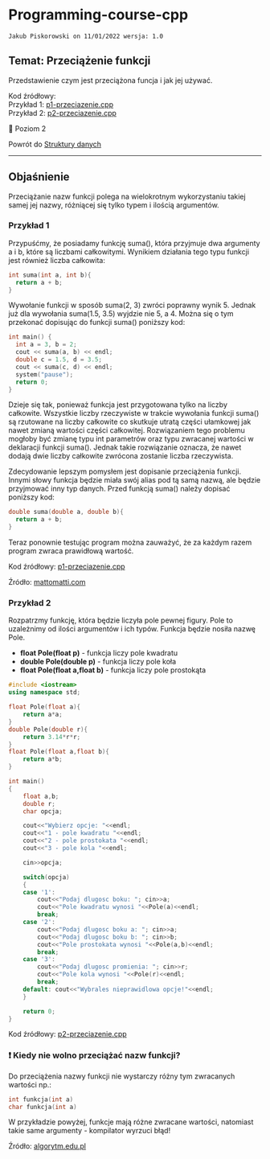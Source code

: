 # Programming-course-cpp

`Jakub Piskorowski on 11/01/2022 wersja: 1.0`

## Temat: Przeciążenie funkcji

Przedstawienie czym jest przeciążona funcja i jak jej używać.

Kod źródłowy: \
Przykład 1: [p1-przeciazenie.cpp](p1-przeciazenie.cpp) \
Przykład 2: [p2-przeciazenie.cpp](p2-przeciazenie.cpp)

&#x1F4D7; Poziom 2 

Powrót do [Struktury danych](/1-programowanie-strukturalne/1-3-struktury-danych/README.md)

---

## Objaśnienie

Przeciążanie nazw funkcji polega na wielokrotnym wykorzystaniu takiej samej jej nazwy, różniącej się tylko typem i ilością argumentów.

### Przykład 1

Przypuśćmy, że posiadamy funkcję suma(), która przyjmuje dwa argumenty a i b, które są liczbami całkowitymi. Wynikiem działania tego typu funkcji jest również liczba całkowita:

```cpp
int suma(int a, int b){
  return a + b;
}
```

Wywołanie funkcji w sposób suma(2, 3) zwróci poprawny wynik 5. Jednak już dla wywołania suma(1.5, 3.5) wyjdzie nie 5, a 4. Można się o tym przekonać dopisując do funkcji suma() poniższy kod:

```cpp
int main() {
  int a = 3, b = 2;
  cout << suma(a, b) << endl;
  double c = 1.5, d = 3.5;
  cout << suma(c, d) << endl;
  system("pause");
  return 0;
}
```

Dzieje się tak, ponieważ funkcja jest przygotowana tylko na liczby całkowite. Wszystkie liczby rzeczywiste w trakcie wywołania funkcji suma() są rzutowane na liczby całkowite co skutkuje utratą części ułamkowej jak nawet zmianą wartości części całkowitej. Rozwiązaniem tego problemu mogłoby być zmianę typu int parametrów oraz typu zwracanej wartości w deklaracji funkcji suma(). Jednak takie rozwiązanie oznacza, że nawet dodają dwie liczby całkowite zwrócona zostanie liczba rzeczywista.

Zdecydowanie lepszym pomysłem jest dopisanie przeciążenia funkcji. Innymi słowy funkcja będzie miała swój alias pod tą samą nazwą, ale będzie przyjmować inny typ danych. Przed funkcją suma() należy dopisać poniższy kod:

```cpp
double suma(double a, double b){
  return a + b;
}
```

Teraz ponownie testując program można zauważyć, że za każdym razem program zwraca prawidłową wartość.

Kod źródłowy: [p1-przeciazenie.cpp](p1-przeciazenie.cpp)

Źródło: [mattomatti.com](https://mattomatti.com/pl/cp11)

### Przykład 2

Rozpatrzmy funkcję, która będzie liczyła pole pewnej figury. Pole to uzależnimy od ilości argumentów i ich typów. Funkcja będzie nosiła nazwę Pole.

- **float Pole(float p)** - funkcja liczy pole kwadratu
- **double Pole(double p)** - funkcja liczy pole koła
- **float Pole(float a,float b)** - funkcja liczy pole prostokąta

```cpp
#include <iostream>
using namespace std;

float Pole(float a){
    return a*a;
}
double Pole(double r){
    return 3.14*r*r;
}
float Pole(float a,float b){
    return a*b;
}

int main()
{
    float a,b;
    double r;
    char opcja;

    cout<<"Wybierz opcje: "<<endl;
    cout<<"1 - pole kwadratu "<<endl;
    cout<<"2 - pole prostokata "<<endl;
    cout<<"3 - pole kola "<<endl;

    cin>>opcja;

    switch(opcja)
    {
    case '1':
        cout<<"Podaj dlugosc boku: "; cin>>a;
        cout<<"Pole kwadratu wynosi "<<Pole(a)<<endl;
        break;
    case '2':
        cout<<"Podaj dlugosc boku a: "; cin>>a;
        cout<<"Podaj dlugosc boku b: "; cin>>b;
        cout<<"Pole prostokata wynosi "<<Pole(a,b)<<endl;
        break;
    case '3':
        cout<<"Podaj dlugosc promienia: "; cin>>r;
        cout<<"Pole kola wynosi "<<Pole(r)<<endl;
        break;
    default: cout<<"Wybrales nieprawidlowa opcje!"<<endl;
    }

    return 0;
}
```

Kod źródłowy: [p2-przeciazenie.cpp](p2-przeciazenie.cpp)

### :exclamation: Kiedy nie wolno przeciążać nazw funkcji?

Do przeciążenia nazwy funkcji nie wystarczy  różny tym zwracanych wartości np.:

```cpp
int funkcja(int a)
char funkcja(int a)
```

W przykładzie powyżej, funkcje mają różne zwracane wartości, natomiast takie same argumenty - kompilator wyrzuci błąd!

Źródło: [algorytm.edu.pl](http://www.algorytm.edu.pl/funkcje-w-c/przecianie-nazw-funkcji.html)